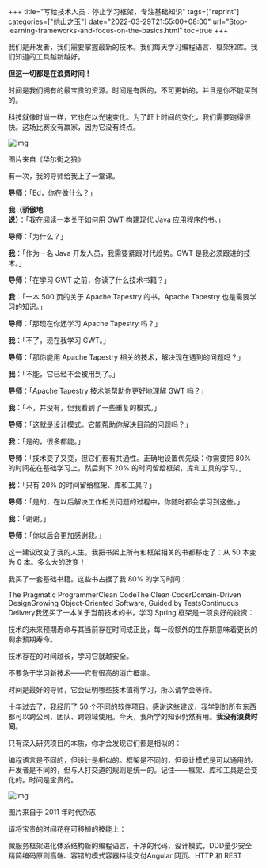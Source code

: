 +++
title="写给技术人员：停止学习框架，专注基础知识"
tags=["reprint"]
categories=["他山之玉"]
date="2022-03-29T21:55:00+08:00"
url="Stop-learning-frameworks-and-focus-on-the-basics.html"
toc=true
+++

我们是开发者，我们需要掌握最新的技术。我们每天学习编程语言、框架和库。我们知道的工具越新越好。

**但这一切都是在浪费时间！**

时间是我们拥有的最宝贵的资源。时间是有限的，不可更新的，并且是你不能买到的。

科技就像时尚一样，它也在以光速变化。为了赶上时间的变化，我们需要跑得很快。这场比赛没有赢家，因为它没有终点。

![img](https://oss.94rg.com/figure_bed/20220330094337.jpeg-94rg002)

图片来自《华尔街之狼》

有一次，我的导师给我上了一堂课。

**导师**：「Ed，你在做什么？」

**我（骄傲地说）**：「我在阅读一本关于如何用 GWT 构建现代 Java 应用程序的书。」

**导师**：「为什么？」

**我**：「作为一名 Java 开发人员，我需要紧跟时代趋势。GWT 是我必须跟进的技术。」

**导师**：「在学习 GWT 之前，你读了什么技术书籍？」

**我**：「一本 500 页的关于 Apache Tapestry 的书，Apache Tapestry 也是需要学习的知识。」

**导师**：「那现在你还学习 Apache Tapestry 吗？」

**我**：「不了，现在我学习 GWT。」

**导师**：「那你能用 Apache Tapestry 相关的技术，解决现在遇到的问题吗？」

**我**：「不能，它已经不会被用到了。」

**导师**：「Apache Tapestry 技术能帮助你更好地理解 GWT 吗？」

**我**：「不，并没有，但我看到了一些重复的模式。」

**导师**：「这就是设计模式。它能帮助你解决目前的问题吗？」

**我**：「是的，很多都能。」

**导师**：「技术变了又变，但它们都有共通性。正确地设置优先级：你需要把 80% 的时间花在基础学习上，然后剩下 20% 的时间留给框架，库和工具的学习。」

**我**：「只有 20% 的时间留给框架、库和工具？」

**导师**：「是的，在以后解决工作相关问题的过程中，你随时都会学习到这些。」

**我**：「谢谢。」

**导师**：「你以后会更加感谢我。」

这一建议改变了我的人生。我把书架上所有和框架相关的书都移走了：从 50 本变为 0 本。多么大的改变！

我买了一套基础书籍。这些书占据了我 80% 的学习时间：

The Pragmatic ProgrammerClean CodeThe Clean CoderDomain-Driven DesignGrowing Object-Oriented Software, Guided by TestsContinuous Delivery我还买了一本关于当前技术的书，学习 Spring 框架是一项良好的投资：

技术的未来预期寿命与其当前存在时间成正比，每一段额外的生存期意味着更长的剩余预期寿命。

技术存在的时间越长，学习它就越安全。

不要急于学习新技术——它有很高的消亡概率。

时间是最好的导师，它会证明哪些技术值得学习，所以请学会等待。

十年过去了，我经历了 50 个不同的软件项目。感谢这些建议，我学到的所有东西都可以跨公司、团队、跨领域使用。今天，我所学的知识仍然有用。**我没有浪费时间**。

只有深入研究项目的本质，你才会发现它们都是相似的：

编程语言是不同的，但设计是相似的。框架是不同的，但设计模式是可以通用的。开发者是不同的，但与人打交道的规则是统一的。记住——框架、库和工具是会变化的。时间是宝贵的。

![img](https://oss.94rg.com/figure_bed/20220330094341.png-94rg002)

图片来自于 2011 年时代杂志

请将宝贵的时间花在可移植的技能上：

微服务框架进化体系结构新的编程语言，干净的代码，设计模式，DDD量少安全精简编码原则高端、容错的模式容器持续交付Angular 网页、HTTP 和 REST